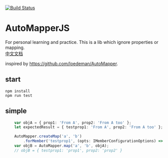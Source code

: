 [![Build Status](https://travis-ci.org/sparkxxxxxx/AutoMapperTS.svg?branch=master)](https://travis-ci.org/sparkxxxxxx/AutoMapperTS)

# AutoMapperJS
For personal learning and practice. This is a lib which ignore properties or mapping.   
[中文文档](./README.cn.md)

inspired by https://github.com/loedeman/AutoMapper.

## start

```
npm install
npm run test
```

## simple
``` typescript
    var objA = { prop1: 'From A', prop2: 'From A too' };
    let expectedResult = { testprop1: 'From A', prop2: 'From A too' };

    AutoMapper.createMap('a', 'b')
        .forMember('testprop1', (opts: IMemberConfigurationOptions) => opts.mapFrom('prop1'));
    var objB = AutoMapper.map('a', 'b', objA); 
    // objB = { testprop1: 'prop1', prop2: 'prop2' }
```
